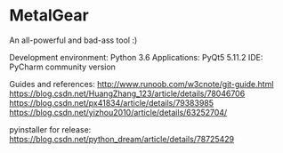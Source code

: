 # MetalGear
An all-powerful and bad-ass tool :)


Development environment: Python 3.6
Applications: PyQt5 5.11.2
IDE: PyCharm community version

Guides and references:
http://www.runoob.com/w3cnote/git-guide.html
https://blog.csdn.net/HuangZhang_123/article/details/78046706
https://blog.csdn.net/px41834/article/details/79383985
https://blog.csdn.net/yizhou2010/article/details/63252704/

pyinstaller for release:
https://blog.csdn.net/python_dream/article/details/78725429
